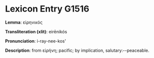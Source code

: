 # Lexicon Entry G1516

**Lemma**: εἰρηνικός

**Transliteration (xlit)**: eirēnikós

**Pronunciation**: i-ray-nee-kos'

**Description**:
from εἰρήνη; pacific; by implication, salutary:--peaceable.
